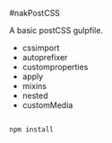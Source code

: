 #nakPostCSS

A basic postCSS gulpfile.

* cssimport
* autoprefixer
* customproperties
* apply
* mixins
* nested
* customMedia

<pre>
<code>
npm install
</code>
</pre>
